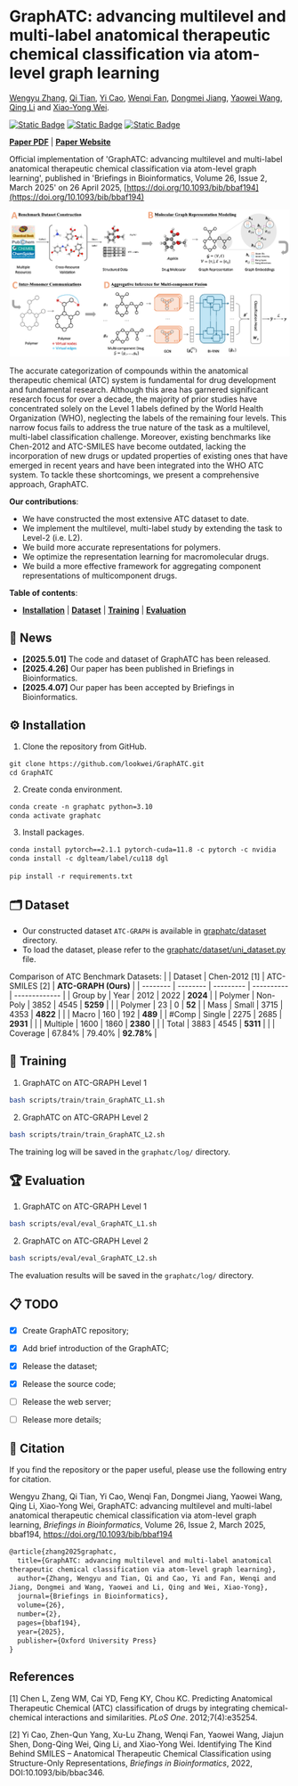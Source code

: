 # GraphATC: advancing multilevel and multi-label anatomical therapeutic chemical classification via atom-level graph learning

[Wengyu Zhang](https://wengyuzhang.com), [Qi Tian](https://scholar.google.com/scholar?q=author:%22Qi%20Tian%22), [Yi Cao](https://academic.oup.com/bib/search-results?f_Authors=Yi+Cao), [Wenqi Fan](https://www.polyu.edu.hk/comp/people/academic-staff/prof-fan-wenqi/), [Dongmei Jiang](https://scholar.google.com/citations?user=Awsue7sAAAAJ), [Yaowei Wang](https://scholar.google.com/citations?user=o_DllmIAAAAJ), [Qing Li](https://www4.comp.polyu.edu.hk/~csqli/) and [Xiao-Yong Wei](https://www4.comp.polyu.edu.hk/~x1wei/).


[![Static Badge](https://img.shields.io/badge/DOI-10.1093%2Fbib%2Fbbaf194-blue)](https://doi.org/10.1093/bib/bbaf194)
[![Static Badge](https://img.shields.io/badge/Briefings%20in%20Bioinformatics-Volume%2026%2C%20Issue%202%2C%20March%202025-blue)](https://doi.org/10.1093/bib/bbaf194)
[![Static Badge](https://img.shields.io/badge/OUP-Open%20Access-green)](https://doi.org/10.1093/bib/bbaf194)


[**Paper PDF**](https://academic.oup.com/bib/article-pdf/26/2/bbaf194/63012495/bbaf194.pdf) | [**Paper Website**](https://doi.org/10.1093/bib/bbaf194)

Official implementation of 'GraphATC: advancing multilevel and multi-label anatomical therapeutic chemical classification via atom-level graph learning', published in 'Briefings in Bioinformatics, Volume 26, Issue 2, March 2025' on 26 April 2025, [https://doi.org/10.1093/bib/bbaf194](https://doi.org/10.1093/bib/bbaf194)
<p align="center"><img width="850" src="images/GraphATC_pipeline.png"></p>

The accurate categorization of compounds within the anatomical therapeutic chemical (ATC) system is fundamental for drug development and fundamental research. Although this area has garnered significant research focus for over a decade, the majority
of prior studies have concentrated solely on the Level 1 labels defined by the World Health Organization (WHO), neglecting the labels of the remaining four levels. This narrow focus fails to address the true nature of the task as a multilevel, multi-label classification challenge. Moreover, existing benchmarks like Chen-2012 and ATC-SMILES have become outdated, lacking the incorporation of new drugs or updated properties of existing ones that have emerged in recent years and have been integrated into the WHO ATC system. To tackle these shortcomings, we present a comprehensive approach, GraphATC.

**Our contributions**:
- We have constructed the most extensive ATC dataset to date.
- We implement the multilevel, multi-label study by extending the task to Level-2 (i.e. L2).
- We build more accurate representations for polymers.
- We optimize the representation learning for macromolecular drugs.
- We build a more effective framework for aggregating component representations of multicomponent drugs.

**Table of contents**:
- [**Installation**](#installation) | [**Dataset**](#dataset) | [**Training**](#training) | [**Evaluation**](#evaluation)

## 📢 News

- **[2025.5.01]** The code and dataset of GraphATC has been released.
- **[2025.4.26]** Our paper has been published in Briefings in Bioinformatics.
- **[2025.4.07]** Our paper has been accepted by Briefings in Bioinformatics.

<a name="installation"></a>
## ⚙️ Installation
1. Clone the repository from GitHub.

```shell
git clone https://github.com/lookwei/GraphATC.git
cd GraphATC
```

2. Create conda environment.

```shell
conda create -n graphatc python=3.10
conda activate graphatc
```

3. Install packages.
```shell
conda install pytorch==2.1.1 pytorch-cuda=11.8 -c pytorch -c nvidia
conda install -c dglteam/label/cu118 dgl

pip install -r requirements.txt
```

<a name="dataset"></a>

## 🗂️ Dataset

- Our constructed dataset `ATC-GRAPH` is available in [graphatc/dataset](./graphatc/dataset/) directory.
- To load the dataset, please refer to the [graphatc/dataset/uni_dataset.py](./graphatc/dataset/uni_dataset.py) file.

Comparison of ATC Benchmark Datasets:
|          | Dataset  | Chen-2012 [1] | ATC-SMILES [2] | **ATC-GRAPH (Ours)** |
| -------- | -------- | --------- | ---------- | ------------- |
| Group by | Year     | 2012      | 2022       | **2024**      |
| Polymer  | Non-Poly | 3852      | 4545       | **5259**      |
|          | Polymer  | 23        | 0          | **52**        |
| Mass     | Small    | 3715      | 4353       | **4822**      |
|          | Macro    | 160       | 192        | **489**       |
| #Comp    | Single   | 2275      | 2685       | **2931**      |
|          | Multiple | 1600      | 1860       | **2380**      |
|          | Total    | 3883      | 4545       | **5311**      |
|          | Coverage | 67.84%    | 79.40%     | **92.78%**    |


<a name="training"></a>

## 🚀 Training

1. GraphATC on ATC-GRAPH Level 1

```bash
bash scripts/train/train_GraphATC_L1.sh  
```

2. GraphATC on ATC-GRAPH Level 2

```bash
bash scripts/train/train_GraphATC_L2.sh  
```

The training log will be saved in the `graphatc/log/` directory.


<a name="evaluation"></a>

## 🏆 Evaluation

1. GraphATC on ATC-GRAPH Level 1

```bash
bash scripts/eval/eval_GraphATC_L1.sh  
```

2. GraphATC on ATC-GRAPH Level 2

```bash
bash scripts/eval/eval_GraphATC_L2.sh  
```

The evaluation results will be saved in the `graphatc/log/` directory.


## 📋 TODO
- [x] Create GraphATC repository;
- [x] Add brief introduction of the GraphATC;
- [x] Release the dataset;
- [x] Release the source code;
- [ ] Release the web server;
- [ ] Release more details;


## 📖 Citation
If you find the repository or the paper useful, please use the following entry for citation.

Wengyu Zhang, Qi Tian, Yi Cao, Wenqi Fan, Dongmei Jiang, Yaowei Wang, Qing Li, Xiao-Yong Wei, GraphATC: advancing multilevel and multi-label anatomical therapeutic chemical classification via atom-level graph learning, *Briefings in Bioinformatics*, Volume 26, Issue 2, March 2025, bbaf194, https://doi.org/10.1093/bib/bbaf194

```
@article{zhang2025graphatc,
  title={GraphATC: advancing multilevel and multi-label anatomical therapeutic chemical classification via atom-level graph learning},
  author={Zhang, Wengyu and Tian, Qi and Cao, Yi and Fan, Wenqi and Jiang, Dongmei and Wang, Yaowei and Li, Qing and Wei, Xiao-Yong},
  journal={Briefings in Bioinformatics},
  volume={26},
  number={2},
  pages={bbaf194},
  year={2025},
  publisher={Oxford University Press}
}
```

## References

[1] Chen L, Zeng WM, Cai YD, Feng KY, Chou KC. Predicting Anatomical Therapeutic Chemical (ATC) classification of drugs by integrating chemical-chemical interactions and similarities. *PLoS One*. 2012;7(4):e35254.

[2] Yi Cao, Zhen-Qun Yang, Xu-Lu Zhang, Wenqi Fan, Yaowei Wang, Jiajun Shen, Dong-Qing Wei, Qing Li, and Xiao-Yong Wei. Identifying The Kind Behind SMILES – Anatomical Therapeutic Chemical Classification using Structure-Only Representations,  *Briefings in Bioinformatics*, 2022, DOI:10.1093/bib/bbac346.